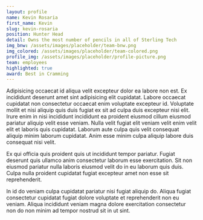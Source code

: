```yaml
---
layout: profile
name: Kevin Rosaria
first_name: Kevin
slug: kevin-rosaria
position: Hunter Head
detail: Owns the most number of pencils in all of Sterling Tech
img_bnw: /assets/images/placeholder/team-bnw.png
img_colored: /assets/images/placeholder/team-colored.png
profile_img: /assets/images/placeholder/profile-picture.png
team: employees
highlighted: true
award: Best in Cramming
---
```


<p>Adipisicing occaecat id aliqua velit excepteur dolor ea labore non est. Ex incididunt deserunt amet sint adipisicing elit cupidatat. Labore occaecat cupidatat non consectetur occaecat enim voluptate excepteur id. Voluptate mollit et nisi aliquip quis duis fugiat ex sit ad culpa duis excepteur nisi elit. Irure enim in nisi incididunt incididunt ea proident eiusmod cillum eiusmod pariatur aliquip velit esse veniam. Nulla velit fugiat elit veniam velit enim velit elit et laboris quis cupidatat. Laborum aute culpa quis velit consequat aliquip minim laborum cupidatat. Anim esse minim culpa aliquip labore duis consequat nisi velit.</p>

<p>Ex qui officia quis proident quis ut incididunt tempor pariatur. Fugiat deserunt quis ullamco anim consectetur laborum esse exercitation. Sit non eiusmod pariatur nulla laboris eiusmod velit do in eu laborum quis duis. Culpa nulla proident cupidatat fugiat excepteur amet non esse sit reprehenderit.</p>

<p>In id do veniam culpa cupidatat pariatur nisi fugiat aliquip do. Aliqua fugiat consectetur cupidatat fugiat dolore voluptate et reprehenderit non eu veniam. Aliqua incididunt veniam magna dolore exercitation consectetur non do non minim ad tempor nostrud sit in ut sint.</p>
